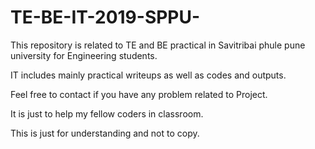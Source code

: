 # TE-BE-IT-2019-SPPU-

This repository is related to TE and BE practical in Savitribai phule pune university for Engineering students.

IT includes mainly practical writeups as well as codes and outputs.

Feel free to contact if you have any problem related to Project.

It is just to help my fellow coders in classroom.

This is just for understanding and not to copy.
